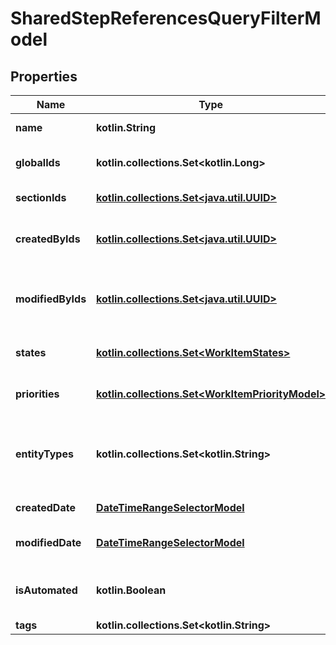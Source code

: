 
# SharedStepReferencesQueryFilterModel

## Properties
| Name | Type | Description | Notes |
| ------------ | ------------- | ------------- | ------------- |
| **name** | **kotlin.String** | Name of work item |  [optional] |
| **globalIds** | **kotlin.collections.Set&lt;kotlin.Long&gt;** | Collection of global (integer) identifiers |  [optional] |
| **sectionIds** | [**kotlin.collections.Set&lt;java.util.UUID&gt;**](java.util.UUID.md) | Collection of section identifiers |  [optional] |
| **createdByIds** | [**kotlin.collections.Set&lt;java.util.UUID&gt;**](java.util.UUID.md) | Collection of identifiers of users who created work item |  [optional] |
| **modifiedByIds** | [**kotlin.collections.Set&lt;java.util.UUID&gt;**](java.util.UUID.md) | Collection of identifiers of users who applied last modification to work item |  [optional] |
| **states** | [**kotlin.collections.Set&lt;WorkItemStates&gt;**](WorkItemStates.md) | Collection of states of work item |  [optional] |
| **priorities** | [**kotlin.collections.Set&lt;WorkItemPriorityModel&gt;**](WorkItemPriorityModel.md) | Collection of priorities of work item |  [optional] |
| **entityTypes** | **kotlin.collections.Set&lt;kotlin.String&gt;** | Collection of types of work item   Allowed values: &#x60;TestCases&#x60;, &#x60;CheckLists&#x60;, &#x60;SharedSteps&#x60; |  [optional] |
| **createdDate** | [**DateTimeRangeSelectorModel**](DateTimeRangeSelectorModel.md) | Date and time of work item creation |  [optional] |
| **modifiedDate** | [**DateTimeRangeSelectorModel**](DateTimeRangeSelectorModel.md) | Date and time of work item last modification |  [optional] |
| **isAutomated** | **kotlin.Boolean** | Is result must consist of only manual/automated work items |  [optional] |
| **tags** | **kotlin.collections.Set&lt;kotlin.String&gt;** | Collection of tags |  [optional] |



